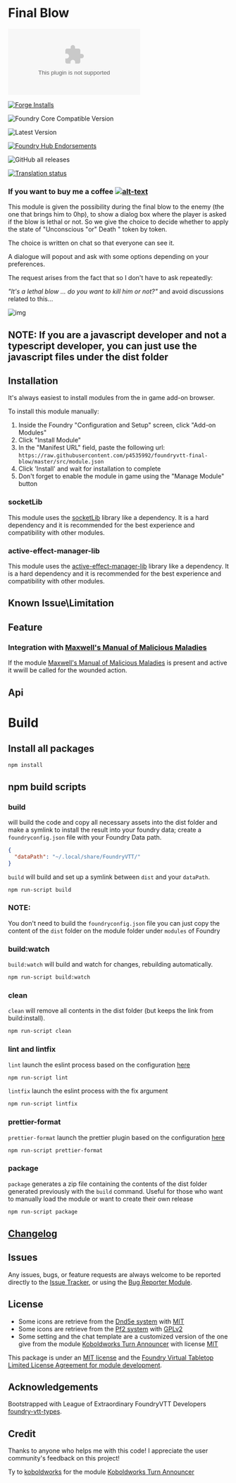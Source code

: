 # Final Blow

![Latest Release Download Count](https://img.shields.io/github/downloads/p4535992/foundryvtt-final-blow/latest/module.zip?color=2b82fc&label=DOWNLOADS&style=for-the-badge) 

[![Forge Installs](https://img.shields.io/badge/dynamic/json?label=Forge%20Installs&query=package.installs&suffix=%25&url=https%3A%2F%2Fforge-vtt.com%2Fapi%2Fbazaar%2Fpackage%2Ffinal-blow&colorB=006400&style=for-the-badge)](https://forge-vtt.com/bazaar#package=final-blow) 

![Foundry Core Compatible Version](https://img.shields.io/badge/dynamic/json.svg?url=https%3A%2F%2Fraw.githubusercontent.com%2Fp4535992%2Ffoundryvtt-final-blow%2Fmaster%2Fsrc%2Fmodule.json&label=Foundry%20Version&query=$.compatibility.verified&colorB=orange&style=for-the-badge)

![Latest Version](https://img.shields.io/badge/dynamic/json.svg?url=https%3A%2F%2Fraw.githubusercontent.com%2Fp4535992%2Ffoundryvtt-final-blow%2Fmaster%2Fsrc%2Fmodule.json&label=Latest%20Release&prefix=v&query=$.version&colorB=red&style=for-the-badge)

[![Foundry Hub Endorsements](https://img.shields.io/endpoint?logoColor=white&url=https%3A%2F%2Fwww.foundryvtt-hub.com%2Fwp-json%2Fhubapi%2Fv1%2Fpackage%2Ffinal-blow%2Fshield%2Fendorsements&style=for-the-badge)](https://www.foundryvtt-hub.com/package/final-blow/)

![GitHub all releases](https://img.shields.io/github/downloads/p4535992/foundryvtt-final-blow/total?style=for-the-badge)

[![Translation status](https://weblate.foundryvtt-hub.com/widgets/final-blow/-/287x66-black.png)](https://weblate.foundryvtt-hub.com/engage/final-blow/)

### If you want to buy me a coffee [![alt-text](https://img.shields.io/badge/-Patreon-%23ff424d?style=for-the-badge)](https://www.patreon.com/p4535992)

This module is given the possibility during the final blow to the enemy (the one that brings him to 0hp), to show a dialog box where the player is asked if the blow is lethal or not. So we give the choice to decide whether to apply the state of "Unconscious "or" Death " token by token.

The choice is written on chat so that everyone can see it.

A dialogue will popout and ask with some options depending on your preferences.

The request arises from the fact that so I don't have to ask repeatedly:

_"It's a lethal blow ... do you want to kill him or not?"_ and avoid discussions related to this...

![img](./wiki/tutorial1.gif)

## NOTE: If you are a javascript developer and not a typescript developer, you can just use the javascript files under the dist folder


## Installation

It's always easiest to install modules from the in game add-on browser.

To install this module manually:
1.  Inside the Foundry "Configuration and Setup" screen, click "Add-on Modules"
2.  Click "Install Module"
3.  In the "Manifest URL" field, paste the following url:
`https://raw.githubusercontent.com/p4535992/foundryvtt-final-blow/master/src/module.json`
4.  Click 'Install' and wait for installation to complete
5.  Don't forget to enable the module in game using the "Manage Module" button

### socketLib

This module uses the [socketLib](https://github.com/manuelVo/foundryvtt-socketlib) library like a dependency. It is a hard dependency and it is recommended for the best experience and compatibility with other modules.

### active-effect-manager-lib

This module uses the [active-effect-manager-lib](https://github.com/p4535992/foundryvtt-active-effect-manager-lib) library like a dependency. It is a hard dependency and it is recommended for the best experience and compatibility with other modules.

## Known Issue\Limitation

## Feature

### Integration with [Maxwell's Manual of Malicious Maladies](https://github.com/theripper93/Maxwell-s-Manual-of-Malicious-Maladies)

If the module [Maxwell's Manual of Malicious Maladies](https://github.com/theripper93/Maxwell-s-Manual-of-Malicious-Maladies) is present and active it wwill be called for the wounded action.

## Api

# Build

## Install all packages

```bash
npm install
```
## npm build scripts

### build

will build the code and copy all necessary assets into the dist folder and make a symlink to install the result into your foundry data; create a
`foundryconfig.json` file with your Foundry Data path.

```json
{
  "dataPath": "~/.local/share/FoundryVTT/"
}
```

`build` will build and set up a symlink between `dist` and your `dataPath`.

```bash
npm run-script build
```

### NOTE:

You don't need to build the `foundryconfig.json` file you can just copy the content of the `dist` folder on the module folder under `modules` of Foundry

### build:watch

`build:watch` will build and watch for changes, rebuilding automatically.

```bash
npm run-script build:watch
```

### clean

`clean` will remove all contents in the dist folder (but keeps the link from build:install).

```bash
npm run-script clean
```
### lint and lintfix

`lint` launch the eslint process based on the configuration [here](./.eslintrc)

```bash
npm run-script lint
```

`lintfix` launch the eslint process with the fix argument

```bash
npm run-script lintfix
```

### prettier-format

`prettier-format` launch the prettier plugin based on the configuration [here](./.prettierrc)

```bash
npm run-script prettier-format
```

### package

`package` generates a zip file containing the contents of the dist folder generated previously with the `build` command. Useful for those who want to manually load the module or want to create their own release

```bash
npm run-script package
```

## [Changelog](./CHANGELOG.md)

## Issues

Any issues, bugs, or feature requests are always welcome to be reported directly to the [Issue Tracker](https://github.com/p4535992/foundryvtt-final-blow/issues ), or using the [Bug Reporter Module](https://foundryvtt.com/packages/bug-reporter/).

## License

- Some icons are retrieve from the [Dnd5e system](https://gitlab.com/foundrynet/dnd5e) with [MIT](https://gitlab.com/foundrynet/dnd5e/-/blob/master/LICENSE.txt)
- Some icons are retrieve from the [Pf2 system](https://gitlab.com/hooking/foundry-vtt---pathfinder-2e/) with [GPLv2](https://gitlab.com/hooking/foundry-vtt---pathfinder-2e/-/blob/master/LICENSE)
- Some setting and the chat template are a customized version of the one give from the module [Koboldworks Turn Announcer](https://gitlab.com/koboldworks/agnostic/turn-announcer/) with license [MIT](https://gitlab.com/koboldworks/agnostic/turn-announcer/-/blob/master/LICENSE)

This package is under an [MIT license](LICENSE) and the [Foundry Virtual Tabletop Limited License Agreement for module development](https://foundryvtt.com/article/license/).

## Acknowledgements

Bootstrapped with League of Extraordinary FoundryVTT Developers  [foundry-vtt-types](https://github.com/League-of-Foundry-Developers/foundry-vtt-types).

## Credit

Thanks to anyone who helps me with this code! I appreciate the user community's feedback on this project!

Ty to [koboldworks](https://gitlab.com/koboldworks/) for the module  [Koboldworks Turn Announcer](https://gitlab.com/koboldworks/agnostic/turn-announcer/)
